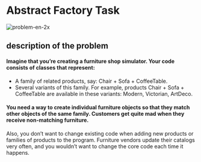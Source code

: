 # Abstract Factory Task

![problem-en-2x](https://github.com/eagledev-am/Design-Pattern/assets/84116267/e04a0119-6a4c-45aa-a7b0-073ff6b954eb)

## description of the problem 
#### Imagine that you’re creating a furniture shop simulator. Your code consists of classes that represent:

- A family of related products, say: Chair + Sofa + CoffeeTable.
- Several variants of this family. For example, products Chair + Sofa + CoffeeTable are available in these variants: Modern, Victorian, ArtDeco.

#### You need a way to create individual furniture objects so that they match other objects of the same family. Customers get quite mad when they receive non-matching furniture.
Also, you don’t want to change existing code when adding new products or families of products to the program. Furniture vendors update their catalogs very often, and you wouldn’t want to change the core code each time it happens.

